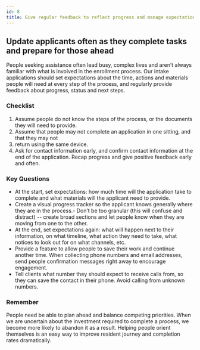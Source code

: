 ```yaml
---
id: 8
title: Give regular feedback to reflect progress and manage expectations
---
```

## Update applicants often as they complete tasks and prepare for those ahead

People seeking assistance often lead busy, complex lives and aren’t always familiar with what is involved in the enrollment process. Our intake applications should set expectations about the time, actions and materials people will need at every step of the process, and regularly provide feedback about progress, status and next steps.

### Checklist
1. Assume people do not know the steps of the process, or the documents they will need to provide.
2. Assume that people may not complete an application in one sitting, and that they may not 
3. return using the same device.
4. Ask for contact information early, and confirm contact information at the end of the application.
Recap progress and give positive feedback early and often.


### Key Questions
- At the start, set expectations: how much time will the application take to complete and what materials will the applicant need to provide.
- Create a visual progress tracker so the applicant knows generally where they are in the process.- Don’t be too granular (this will confuse and distract) -- create broad sections and let people know when they are moving from one to the other.
- At the end, set expectations again: what will happen next to their information, on what timeline, what action they need to take, what notices to look out for on what channels, etc. 
- Provide a feature to allow people to save their work and continue another time.
When collecting phone numbers and email addresses, send people confirmation messages right away to encourage engagement.
- Tell clients what number they should expect to receive calls from, so they can save the contact in their phone. Avoid calling from unknown numbers.

### Remember
People need be able to plan ahead and balance competing priorities. When we are uncertain about the investment required to complete a process, we become more likely to abandon it as a result. Helping people orient themselves is an easy way to improve resident journey and completion rates dramatically.

